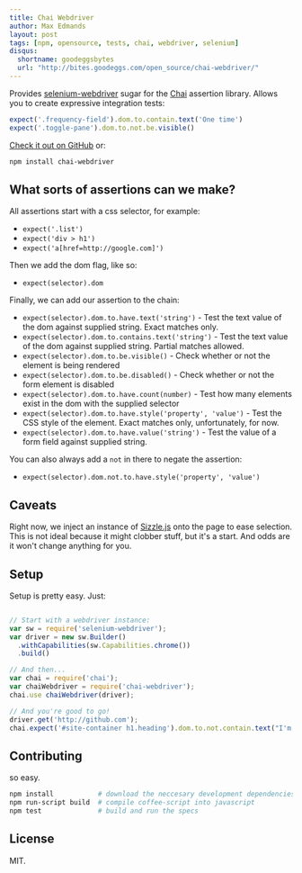 ```yaml
---
title: Chai Webdriver
author: Max Edmands
layout: post
tags: [npm, opensource, tests, chai, webdriver, selenium]
disqus:
  shortname: goodeggsbytes
  url: "http://bites.goodeggs.com/open_source/chai-webdriver/"
---
```


Provides [selenium-webdriver](https://npmjs.org/package/selenium-webdriver) sugar for the [Chai](http://chaijs.com/) assertion library. Allows you to create expressive integration tests:

```javascript
expect('.frequency-field').dom.to.contain.text('One time')
expect('.toggle-pane').dom.to.not.be.visible()
```

[Check it out on GitHub](https://github.com/goodeggs/chai-webdriver) or:

```bash
npm install chai-webdriver
```

<!-- more -->

## What sorts of assertions can we make?

All assertions start with a css selector, for example:

- `expect('.list')`
- `expect('div > h1')`
- `expect('a[href=http://google.com]')`

Then we add the dom flag, like so:

- `expect(selector).dom`

Finally, we can add our assertion to the chain:

- `expect(selector).dom.to.have.text('string')` - Test the text value of the dom against supplied string. Exact matches only.
- `expect(selector).dom.to.contains.text('string')` - Test the text value of the dom against supplied string. Partial matches allowed.
- `expect(selector).dom.to.be.visible()` - Check whether or not the element is being rendered
- `expect(selector).dom.to.be.disabled()` - Check whether or not the form element is disabled
- `expect(selector).dom.to.have.count(number)` - Test how many elements exist in the dom with the supplied selector
- `expect(selector).dom.to.have.style('property', 'value')` - Test the CSS style of the element. Exact matches only, unfortunately, for now.
- `expect(selector).dom.to.have.value('string')` - Test the value of a form field against supplied string.

You can also always add a `not` in there to negate the assertion:

- `expect(selector).dom.not.to.have.style('property', 'value')`

## Caveats

Right now, we inject an instance of [Sizzle.js](http://sizzlejs.com/) onto the page to ease selection. This is not ideal because it might clobber stuff, but it's a start. And odds are it won't change anything for you.

## Setup

Setup is pretty easy. Just:

```javascript

// Start with a webdriver instance:
var sw = require('selenium-webdriver');
var driver = new sw.Builder()
  .withCapabilities(sw.Capabilities.chrome())
  .build()

// And then...
var chai = require('chai');
var chaiWebdriver = require('chai-webdriver');
chai.use chaiWebdriver(driver);

// And you're good to go!
driver.get('http://github.com');
chai.expect('#site-container h1.heading').dom.to.not.contain.text("I'm a kitty!");
```

## Contributing

so easy.

```bash
npm install           # download the neccesary development dependencies
npm run-script build  # compile coffee-script into javascript
npm test              # build and run the specs
```

## License

MIT.
